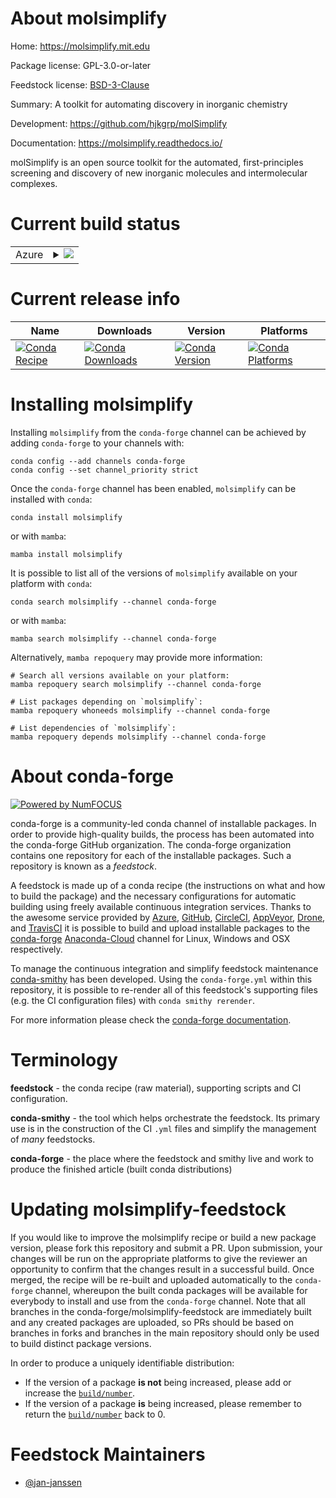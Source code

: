 About molsimplify
=================

Home: https://molsimplify.mit.edu

Package license: GPL-3.0-or-later

Feedstock license: [BSD-3-Clause](https://github.com/conda-forge/molsimplify-feedstock/blob/main/LICENSE.txt)

Summary: A toolkit for automating discovery in inorganic chemistry

Development: https://github.com/hjkgrp/molSimplify

Documentation: https://molsimplify.readthedocs.io/

molSimplify is an open source toolkit for the automated,
first-principles screening and discovery of new inorganic molecules
and intermolecular complexes.


Current build status
====================


<table>
    
  <tr>
    <td>Azure</td>
    <td>
      <details>
        <summary>
          <a href="https://dev.azure.com/conda-forge/feedstock-builds/_build/latest?definitionId=13914&branchName=main">
            <img src="https://dev.azure.com/conda-forge/feedstock-builds/_apis/build/status/molsimplify-feedstock?branchName=main">
          </a>
        </summary>
        <table>
          <thead><tr><th>Variant</th><th>Status</th></tr></thead>
          <tbody><tr>
              <td>linux_64_python3.10.____cpython</td>
              <td>
                <a href="https://dev.azure.com/conda-forge/feedstock-builds/_build/latest?definitionId=13914&branchName=main">
                  <img src="https://dev.azure.com/conda-forge/feedstock-builds/_apis/build/status/molsimplify-feedstock?branchName=main&jobName=linux&configuration=linux%20linux_64_python3.10.____cpython" alt="variant">
                </a>
              </td>
            </tr><tr>
              <td>linux_64_python3.8.____cpython</td>
              <td>
                <a href="https://dev.azure.com/conda-forge/feedstock-builds/_build/latest?definitionId=13914&branchName=main">
                  <img src="https://dev.azure.com/conda-forge/feedstock-builds/_apis/build/status/molsimplify-feedstock?branchName=main&jobName=linux&configuration=linux%20linux_64_python3.8.____cpython" alt="variant">
                </a>
              </td>
            </tr><tr>
              <td>linux_64_python3.9.____cpython</td>
              <td>
                <a href="https://dev.azure.com/conda-forge/feedstock-builds/_build/latest?definitionId=13914&branchName=main">
                  <img src="https://dev.azure.com/conda-forge/feedstock-builds/_apis/build/status/molsimplify-feedstock?branchName=main&jobName=linux&configuration=linux%20linux_64_python3.9.____cpython" alt="variant">
                </a>
              </td>
            </tr><tr>
              <td>osx_64_python3.10.____cpython</td>
              <td>
                <a href="https://dev.azure.com/conda-forge/feedstock-builds/_build/latest?definitionId=13914&branchName=main">
                  <img src="https://dev.azure.com/conda-forge/feedstock-builds/_apis/build/status/molsimplify-feedstock?branchName=main&jobName=osx&configuration=osx%20osx_64_python3.10.____cpython" alt="variant">
                </a>
              </td>
            </tr><tr>
              <td>osx_64_python3.8.____cpython</td>
              <td>
                <a href="https://dev.azure.com/conda-forge/feedstock-builds/_build/latest?definitionId=13914&branchName=main">
                  <img src="https://dev.azure.com/conda-forge/feedstock-builds/_apis/build/status/molsimplify-feedstock?branchName=main&jobName=osx&configuration=osx%20osx_64_python3.8.____cpython" alt="variant">
                </a>
              </td>
            </tr><tr>
              <td>osx_64_python3.9.____cpython</td>
              <td>
                <a href="https://dev.azure.com/conda-forge/feedstock-builds/_build/latest?definitionId=13914&branchName=main">
                  <img src="https://dev.azure.com/conda-forge/feedstock-builds/_apis/build/status/molsimplify-feedstock?branchName=main&jobName=osx&configuration=osx%20osx_64_python3.9.____cpython" alt="variant">
                </a>
              </td>
            </tr>
          </tbody>
        </table>
      </details>
    </td>
  </tr>
</table>

Current release info
====================

| Name | Downloads | Version | Platforms |
| --- | --- | --- | --- |
| [![Conda Recipe](https://img.shields.io/badge/recipe-molsimplify-green.svg)](https://anaconda.org/conda-forge/molsimplify) | [![Conda Downloads](https://img.shields.io/conda/dn/conda-forge/molsimplify.svg)](https://anaconda.org/conda-forge/molsimplify) | [![Conda Version](https://img.shields.io/conda/vn/conda-forge/molsimplify.svg)](https://anaconda.org/conda-forge/molsimplify) | [![Conda Platforms](https://img.shields.io/conda/pn/conda-forge/molsimplify.svg)](https://anaconda.org/conda-forge/molsimplify) |

Installing molsimplify
======================

Installing `molsimplify` from the `conda-forge` channel can be achieved by adding `conda-forge` to your channels with:

```
conda config --add channels conda-forge
conda config --set channel_priority strict
```

Once the `conda-forge` channel has been enabled, `molsimplify` can be installed with `conda`:

```
conda install molsimplify
```

or with `mamba`:

```
mamba install molsimplify
```

It is possible to list all of the versions of `molsimplify` available on your platform with `conda`:

```
conda search molsimplify --channel conda-forge
```

or with `mamba`:

```
mamba search molsimplify --channel conda-forge
```

Alternatively, `mamba repoquery` may provide more information:

```
# Search all versions available on your platform:
mamba repoquery search molsimplify --channel conda-forge

# List packages depending on `molsimplify`:
mamba repoquery whoneeds molsimplify --channel conda-forge

# List dependencies of `molsimplify`:
mamba repoquery depends molsimplify --channel conda-forge
```


About conda-forge
=================

[![Powered by
NumFOCUS](https://img.shields.io/badge/powered%20by-NumFOCUS-orange.svg?style=flat&colorA=E1523D&colorB=007D8A)](https://numfocus.org)

conda-forge is a community-led conda channel of installable packages.
In order to provide high-quality builds, the process has been automated into the
conda-forge GitHub organization. The conda-forge organization contains one repository
for each of the installable packages. Such a repository is known as a *feedstock*.

A feedstock is made up of a conda recipe (the instructions on what and how to build
the package) and the necessary configurations for automatic building using freely
available continuous integration services. Thanks to the awesome service provided by
[Azure](https://azure.microsoft.com/en-us/services/devops/), [GitHub](https://github.com/),
[CircleCI](https://circleci.com/), [AppVeyor](https://www.appveyor.com/),
[Drone](https://cloud.drone.io/welcome), and [TravisCI](https://travis-ci.com/)
it is possible to build and upload installable packages to the
[conda-forge](https://anaconda.org/conda-forge) [Anaconda-Cloud](https://anaconda.org/)
channel for Linux, Windows and OSX respectively.

To manage the continuous integration and simplify feedstock maintenance
[conda-smithy](https://github.com/conda-forge/conda-smithy) has been developed.
Using the ``conda-forge.yml`` within this repository, it is possible to re-render all of
this feedstock's supporting files (e.g. the CI configuration files) with ``conda smithy rerender``.

For more information please check the [conda-forge documentation](https://conda-forge.org/docs/).

Terminology
===========

**feedstock** - the conda recipe (raw material), supporting scripts and CI configuration.

**conda-smithy** - the tool which helps orchestrate the feedstock.
                   Its primary use is in the construction of the CI ``.yml`` files
                   and simplify the management of *many* feedstocks.

**conda-forge** - the place where the feedstock and smithy live and work to
                  produce the finished article (built conda distributions)


Updating molsimplify-feedstock
==============================

If you would like to improve the molsimplify recipe or build a new
package version, please fork this repository and submit a PR. Upon submission,
your changes will be run on the appropriate platforms to give the reviewer an
opportunity to confirm that the changes result in a successful build. Once
merged, the recipe will be re-built and uploaded automatically to the
`conda-forge` channel, whereupon the built conda packages will be available for
everybody to install and use from the `conda-forge` channel.
Note that all branches in the conda-forge/molsimplify-feedstock are
immediately built and any created packages are uploaded, so PRs should be based
on branches in forks and branches in the main repository should only be used to
build distinct package versions.

In order to produce a uniquely identifiable distribution:
 * If the version of a package **is not** being increased, please add or increase
   the [``build/number``](https://docs.conda.io/projects/conda-build/en/latest/resources/define-metadata.html#build-number-and-string).
 * If the version of a package **is** being increased, please remember to return
   the [``build/number``](https://docs.conda.io/projects/conda-build/en/latest/resources/define-metadata.html#build-number-and-string)
   back to 0.

Feedstock Maintainers
=====================

* [@jan-janssen](https://github.com/jan-janssen/)

